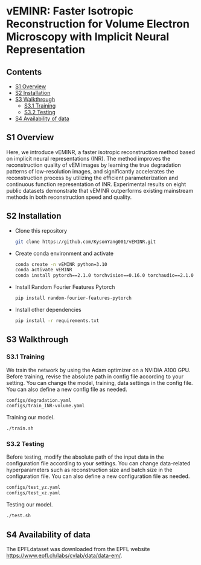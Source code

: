 # vEMINR: Faster Isotropic Reconstruction for Volume Electron Microscopy with Implicit Neural Representation

## Contents
- [S1 Overview](#s1-overview)
- [S2 Installation](#s2-installation)
- [S3 Walkthrough](#s3-walkthrough)
  - [S3.1 Training](#s31-training)
  - [S3.2 Testing](#s32-testing)
- [S4 Availability of data](#s4-availability-of-data)

## S1 Overview
Here, we introduce vEMINR, a faster isotropic reconstruction method based on implicit neural representations (INR). 
The method improves the reconstruction quality of vEM images by learning the true degradation patterns of low-resolution images, 
and significantly accelerates the reconstruction process by utilizing the efficient parameterization and continuous function representation of INR. 
Experimental results on eight public datasets demonstrate that vEMINR outperforms existing mainstream methods in both reconstruction speed and quality.

## S2 Installation
- Clone this repository
  ```bash
  git clone https://github.com/KysonYang001/vEMINR.git
  ```
- Create conda environment and activate
  ```bash
  conda create -n vEMINR python=3.10
  conda activate vEMINR
  conda install pytorch==2.1.0 torchvision==0.16.0 torchaudio==2.1.0 pytorch-cuda=12.1 -c pytorch -c nvidia
  ```
- Install Random Fourier Features Pytorch
  ```bash
  pip install random-fourier-features-pytorch
  ```

- Install other dependencies
  ```bash
  pip install -r requirements.txt
  ```

## S3 Walkthrough

### S3.1 Training
We train the network by using the Adam optimizer on a NVIDIA A100 GPU. <br>
Before training, revise the absolute path in config file according to your setting.
You can change the model, training, data settings in the config file. You can also define a new config file as needed.
  
  ```bash
  configs/degradation.yaml
  configs/train_INR-volume.yaml
  ```

Training our model.
  ```bash
 ./train.sh
  ```

### S3.2 Testing
Before testing, modify the absolute path of the input data in the configuration file according to your settings.
You can change data-related hyperparameters such as reconstruction size and batch size in the configuration file. You can also define a new configuration file as needed.
  
  ```bash
  configs/test_yz.yaml
  configs/test_xz.yaml
  ```
Testing our model.
  ```bash
 ./test.sh
  ```

## S4 Availability of data
The EPFLdataset was downloaded from the EPFL website https://www.epfl.ch/labs/cvlab/data/data-em/.
<br>



